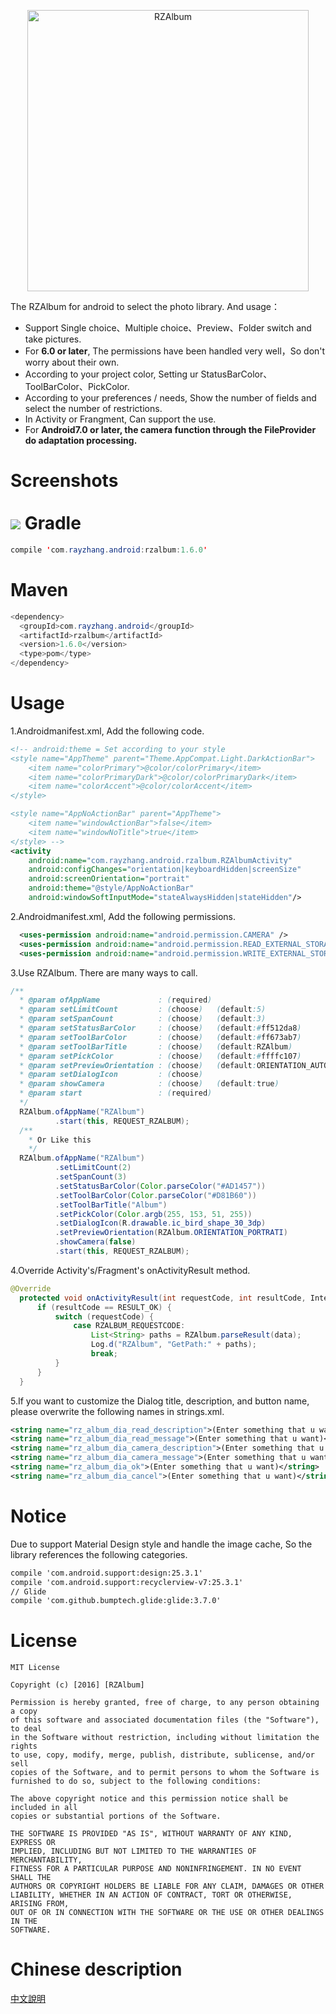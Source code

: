 <p align="center">
  <img src="https://github.com/ray00178/RayZhangAlbum/blob/master/RZAlbum_Logo.png" alt="RZAlbum" width="450" height="450" />
</p>

The RZAlbum for android to select the photo library. And usage：<br/>
* Support Single choice、Multiple choice、Preview、Folder switch and take pictures.  
* For __6.0 or later__, The permissions have been handled very well，So don't worry about their own.
* According to your project color, Setting ur StatusBarColor、ToolBarColor、PickColor.
* According to your preferences / needs, Show the number of fields and select the number of restrictions.
* In Activity or Frangment, Can support the use.
* For __Android7.0 or later, the camera function through the FileProvider do adaptation processing.__<br/>

Screenshots <br/><br/>
![](https://github.com/ray00178/RayZhangAlbum/blob/master/screenshots.jpg)
Gradle
====
```java
compile 'com.rayzhang.android:rzalbum:1.6.0'
```
Maven
====
```java
<dependency>
  <groupId>com.rayzhang.android</groupId>
  <artifactId>rzalbum</artifactId>
  <version>1.6.0</version>
  <type>pom</type>
</dependency>
```
Usage
====
  1.Androidmanifest.xml, Add the following code.
  ```xml
  <!-- android:theme = Set according to your style
  <style name="AppTheme" parent="Theme.AppCompat.Light.DarkActionBar">
      <item name="colorPrimary">@color/colorPrimary</item>
      <item name="colorPrimaryDark">@color/colorPrimaryDark</item>
      <item name="colorAccent">@color/colorAccent</item>
  </style>

  <style name="AppNoActionBar" parent="AppTheme">
      <item name="windowActionBar">false</item>
      <item name="windowNoTitle">true</item>
  </style> -->
  <activity
     android:name="com.rayzhang.android.rzalbum.RZAlbumActivity"
      android:configChanges="orientation|keyboardHidden|screenSize"
     android:screenOrientation="portrait"
      android:theme="@style/AppNoActionBar"
      android:windowSoftInputMode="stateAlwaysHidden|stateHidden"/>
  ```
  2.Androidmanifest.xml, Add the following permissions.
  ```xml
    <uses-permission android:name="android.permission.CAMERA" />
    <uses-permission android:name="android.permission.READ_EXTERNAL_STORAGE" />
    <uses-permission android:name="android.permission.WRITE_EXTERNAL_STORAGE" />
  ```
  3.Use RZAlbum. There are many ways to call.
  ```java
  /**
    * @param ofAppName             : (required)
    * @param setLimitCount         : (choose)   (default:5)     
    * @param setSpanCount          : (choose)   (default:3) 
    * @param setStatusBarColor     : (choose)   (default:#ff512da8)
    * @param setToolBarColor       : (choose)   (default:#ff673ab7)
    * @param setToolBarTitle       : (choose)   (default:RZAlbum)
    * @param setPickColor          : (choose)   (default:#ffffc107)
    * @param setPreviewOrientation : (choose)   (default:ORIENTATION_AUTO)
    * @param setDialogIcon         : (choose)
    * @param showCamera            : (choose)   (default:true)
    * @param start                 : (required)
    */
    RZAlbum.ofAppName("RZAlbum")
            .start(this, REQUEST_RZALBUM);
    /**
      * Or Like this
      */
    RZAlbum.ofAppName("RZAlbum")
            .setLimitCount(2)
            .setSpanCount(3)
            .setStatusBarColor(Color.parseColor("#AD1457"))
            .setToolBarColor(Color.parseColor("#D81B60"))
            .setToolBarTitle("Album")
            .setPickColor(Color.argb(255, 153, 51, 255))
            .setDialogIcon(R.drawable.ic_bird_shape_30_3dp)
            .setPreviewOrientation(RZAlbum.ORIENTATION_PORTRATI)
            .showCamera(false)
            .start(this, REQUEST_RZALBUM);
  ```
  4.Override Activity's/Fragment's onActivityResult method.
  ```java
  @Override
    protected void onActivityResult(int requestCode, int resultCode, Intent data) {
        if (resultCode == RESULT_OK) {
            switch (requestCode) {
                case RZALBUM_REQUESTCODE:
                    List<String> paths = RZAlbum.parseResult(data);
                    Log.d("RZAlbum", "GetPath:" + paths);
                    break;
            }
        }
    }
  ```
  5.If you want to customize the Dialog title, description, and button name, please overwrite the following names in strings.xml.
  ```xml
  <string name="rz_album_dia_read_description">(Enter something that u want)</string>
  <string name="rz_album_dia_read_message">(Enter something that u want)</string>
  <string name="rz_album_dia_camera_description">(Enter something that u want)</string>
  <string name="rz_album_dia_camera_message">(Enter something that u want)</string>
  <string name="rz_album_dia_ok">(Enter something that u want)</string>
  <string name="rz_album_dia_cancel">(Enter something that u want)</string>
  ```
Notice
====
  Due to support Material Design style and handle the image cache, So the library references the following categories.
  ```xml
  compile 'com.android.support:design:25.3.1'
  compile 'com.android.support:recyclerview-v7:25.3.1'
  // Glide
  compile 'com.github.bumptech.glide:glide:3.7.0'
  ```
License
====
  ```
MIT License

Copyright (c) [2016] [RZAlbum]

Permission is hereby granted, free of charge, to any person obtaining a copy
of this software and associated documentation files (the "Software"), to deal
in the Software without restriction, including without limitation the rights
to use, copy, modify, merge, publish, distribute, sublicense, and/or sell
copies of the Software, and to permit persons to whom the Software is
furnished to do so, subject to the following conditions:

The above copyright notice and this permission notice shall be included in all
copies or substantial portions of the Software.

THE SOFTWARE IS PROVIDED "AS IS", WITHOUT WARRANTY OF ANY KIND, EXPRESS OR
IMPLIED, INCLUDING BUT NOT LIMITED TO THE WARRANTIES OF MERCHANTABILITY,
FITNESS FOR A PARTICULAR PURPOSE AND NONINFRINGEMENT. IN NO EVENT SHALL THE
AUTHORS OR COPYRIGHT HOLDERS BE LIABLE FOR ANY CLAIM, DAMAGES OR OTHER
LIABILITY, WHETHER IN AN ACTION OF CONTRACT, TORT OR OTHERWISE, ARISING FROM,
OUT OF OR IN CONNECTION WITH THE SOFTWARE OR THE USE OR OTHER DEALINGS IN THE
SOFTWARE.
  ```
Chinese description
====
[中文說明](https://github.com/ray00178/RayZhangAlbum/blob/master/README_zh.md)
